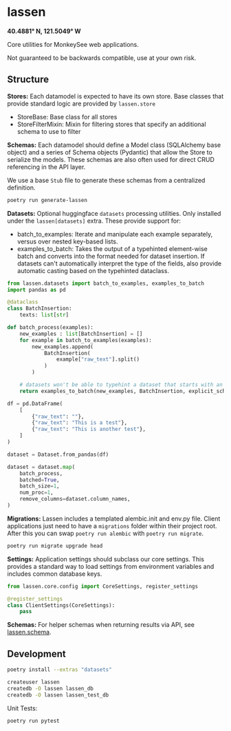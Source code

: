 # lassen

**40.4881° N, 121.5049° W**

Core utilities for MonkeySee web applications.

Not guaranteed to be backwards compatible, use at your own risk.

## Structure

**Stores:** Each datamodel is expected to have its own store. Base classes that provide standard logic are provided by `lassen.store`
- StoreBase: Base class for all stores
- StoreFilterMixin: Mixin for filtering stores that specify an additional schema to use to filter

**Schemas:** Each datamodel should define a Model class (SQLAlchemy base object) and a series of Schema objects (Pydantic) that allow the Store to serialize the models. These schemas are also often used for direct CRUD referencing in the API layer.

We use a base `Stub` file to generate these schemas from a centralized definition.

```bash
poetry run generate-lassen
```

**Datasets:** Optional huggingface `datasets` processing utilities. Only installed under the `lassen[datasets]` extra. These provide support for:

- batch_to_examples: Iterate and manipulate each example separately, versus over nested key-based lists.
- examples_to_batch: Takes the output of a typehinted element-wise batch and converts into the format needed for dataset insertion. If datasets can't automatically interpret the type of the fields, also provide automatic casting based on the typehinted dataclass.

```python
from lassen.datasets import batch_to_examples, examples_to_batch
import pandas as pd

@dataclass
class BatchInsertion:
    texts: list[str]

def batch_process(examples):
    new_examples : list[BatchInsertion] = []
    for example in batch_to_examples(examples):
        new_examples.append(
            BatchInsertion(
                example["raw_text"].split()
            )
        )

    # datasets won't be able to typehint a dataset that starts with an empty example, so we use our explicit schema to cast the data
    return examples_to_batch(new_examples, BatchInsertion, explicit_schema=True)

df = pd.DataFrame(
    [
        {"raw_text": ""},
        {"raw_text": "This is a test"},
        {"raw_text": "This is another test"},
    ]
)

dataset = Dataset.from_pandas(df)

dataset = dataset.map(
    batch_process,
    batched=True,
    batch_size=1,
    num_proc=1,
    remove_columns=dataset.column_names,
)
```

**Migrations:** Lassen includes a templated alembic.init and env.py file. Client applications just need to have a `migrations` folder within their project root. After this you can swap `poetry run alembic` with `poetry run migrate`.

```sh
poetry run migrate upgrade head
```

**Settings:** Application settings should subclass our core settings. This provides a standard way to load settings from environment variables and includes common database keys.

```python
from lassen.core.config import CoreSettings, register_settings

@register_settings
class ClientSettings(CoreSettings):
    pass
```

**Schemas:** For helper schemas when returning results via API, see [lassen.schema](./lassen/schema.py).

## Development

```sh
poetry install --extras "datasets"

createuser lassen
createdb -O lassen lassen_db
createdb -O lassen lassen_test_db
```

Unit Tests:

```sh
poetry run pytest
```

